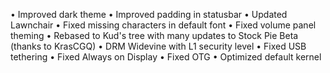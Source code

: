 • Improved dark theme
• Improved padding in statusbar
• Updated Lawnchair
• Fixed missing characters in default font
• Fixed volume panel theming
• Rebased to Kud's tree with many updates to Stock Pie Beta (thanks to KrasCGQ)
• DRM Widevine with L1 security level
• Fixed USB tethering
• Fixed Always on Display
• Fixed OTG
• Optimized default kernel
